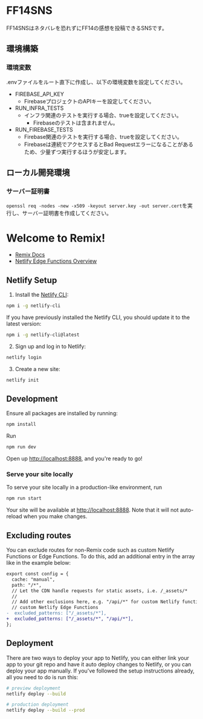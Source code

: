 # FF14SNS
FF14SNSはネタバレを恐れずにFF14の感想を投稿できるSNSです。

## 環境構築
### 環境変数
.envファイルをルート直下に作成し、以下の環境変数を設定してください。
* FIREBASE_API_KEY
  * FirebaseプロジェクトのAPIキーを設定してください。
* RUN_INFRA_TESTS
  * インフラ関連のテストを実行する場合、trueを設定してください。
    * Firebaseのテストは含まれません。
* RUN_FIREBASE_TESTS
  * Firebase関連のテストを実行する場合、trueを設定してください。
  * Firebaseは連続でアクセスするとBad Requestエラーになることがあるため、少量ずつ実行するほうが安定します。

## ローカル開発環境
### サーバー証明書
`openssl req -nodes -new -x509 -keyout server.key -out server.cert`を実行し、サーバー証明書を作成してください。

# Welcome to Remix!

- [Remix Docs](https://remix.run/docs)
- [Netlify Edge Functions Overview](https://docs.netlify.com/edge-functions/overview/)

## Netlify Setup

1. Install the [Netlify CLI](https://docs.netlify.com/cli/get-started/):

```sh
npm i -g netlify-cli
```

If you have previously installed the Netlify CLI, you should update it to the latest version:

```sh
npm i -g netlify-cli@latest
```

2. Sign up and log in to Netlify:

```sh
netlify login
```

3. Create a new site:

```sh
netlify init
```

## Development

Ensure all packages are installed by running:

```sh
npm install
```

Run

```sh
npm run dev
```

Open up [http://localhost:8888](http://localhost:8888), and you're ready to go!

### Serve your site locally

To serve your site locally in a production-like environment, run

```sh
npm run start
```

Your site will be available at [http://localhost:8888](http://localhost:8888). Note that it will not auto-reload when you make changes.

## Excluding routes

You can exclude routes for non-Remix code such as custom Netlify Functions or Edge Functions. To do this, add an additional entry in the array like in the example below:

```diff
export const config = {
  cache: "manual",
  path: "/*",
  // Let the CDN handle requests for static assets, i.e. /_assets/*
  //
  // Add other exclusions here, e.g. "/api/*" for custom Netlify functions or
  // custom Netlify Edge Functions
-  excluded_patterns: ["/_assets/*"],
+  excluded_patterns: ["/_assets/*", "/api/*"],
};
```

## Deployment

There are two ways to deploy your app to Netlify, you can either link your app to your git repo and have it auto deploy changes to Netlify, or you can deploy your app manually. If you've followed the setup instructions already, all you need to do is run this:

```sh
# preview deployment
netlify deploy --build

# production deployment
netlify deploy --build --prod
```
